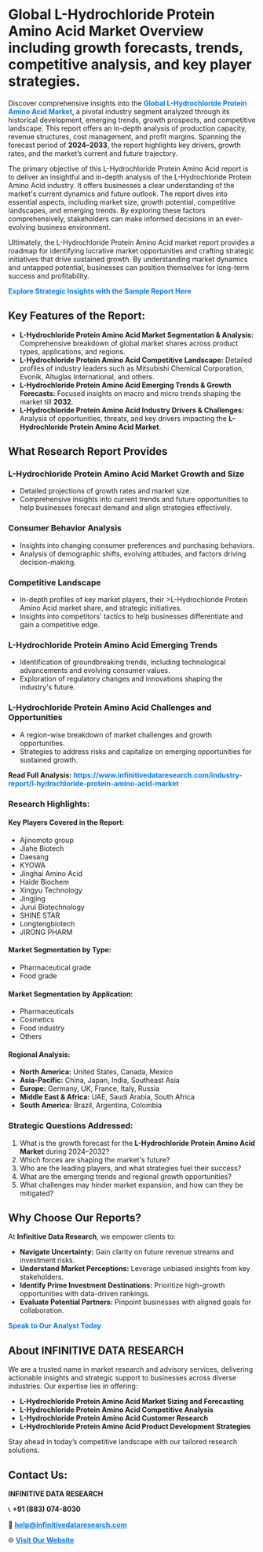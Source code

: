 <h1>Global L-Hydrochloride Protein Amino Acid Market Overview including growth forecasts, trends, competitive analysis, and key player strategies.</h1>
<p>
Discover comprehensive insights into the 
<a href="https://www.infinitivedataresearch.com/industry-report/l-hydrochloride-protein-amino-acid-market" rel="dofollow" style="color: #007BFF; text-decoration: none;"><strong>Global L-Hydrochloride Protein Amino Acid Market</strong></a>, a pivotal industry segment analyzed through its historical development, emerging trends, growth prospects, and competitive landscape. This report offers an in-depth analysis of production capacity, revenue structures, cost management, and profit margins. Spanning the forecast period of <strong>2024–2033</strong>, the report highlights key drivers, growth rates, and the market’s current and future trajectory.
</p>
<p>
The primary objective of this L-Hydrochloride Protein Amino Acid report is to deliver an insightful and in-depth analysis of the L-Hydrochloride Protein Amino Acid industry. It offers businesses a clear understanding of the market's current dynamics and future outlook. The report dives into essential aspects, including market size, growth potential, competitive landscapes, and emerging trends. By exploring these factors comprehensively, stakeholders can make informed decisions in an ever-evolving business environment.
</p>
<p>
Ultimately, the L-Hydrochloride Protein Amino Acid market report provides a roadmap for identifying lucrative market opportunities and crafting strategic initiatives that drive sustained growth. By understanding market dynamics and untapped potential, businesses can position themselves for long-term success and profitability.
</p>
<p>
<a href="https://www.infinitivedataresearch.com/request-sample/reportId=105741" style="color: #007BFF; text-decoration: none;"><strong>Explore Strategic Insights with the Sample Report Here</strong></a>
</p>

<h2>Key Features of the Report:</h2>
<ul>
<li><strong>L-Hydrochloride Protein Amino Acid Market Segmentation & Analysis:</strong> Comprehensive breakdown of global market shares across product types, applications, and regions.</li>
<li><strong>L-Hydrochloride Protein Amino Acid Competitive Landscape:</strong> Detailed profiles of industry leaders such as Mitsubishi Chemical Corporation, Evonik, Altuglas International, and others.</li>
<li><strong>L-Hydrochloride Protein Amino Acid Emerging Trends & Growth Forecasts:</strong> Focused insights on macro and micro trends shaping the market till <strong>2032</strong>.</li>
<li><strong>L-Hydrochloride Protein Amino Acid Industry Drivers & Challenges:</strong> Analysis of opportunities, threats, and key drivers impacting the <strong>L-Hydrochloride Protein Amino Acid Market</strong>.</li>
</ul>

<h2>What Research Report Provides</h2>
<h3>L-Hydrochloride Protein Amino Acid Market Growth and Size</h3>
<ul>
<li>Detailed projections of growth rates and market size.</li>
<li>Comprehensive insights into current trends and future opportunities to help businesses forecast demand and align strategies effectively.</li>
</ul>

<h3>Consumer Behavior Analysis</h3>
<ul>
<li>Insights into changing consumer preferences and purchasing behaviors.</li>
<li>Analysis of demographic shifts, evolving attitudes, and factors driving decision-making.</li>
</ul>

<h3>Competitive Landscape</h3>
<ul>
<li>In-depth profiles of key market players, their >L-Hydrochloride Protein Amino Acid market share, and strategic initiatives.</li>
<li>Insights into competitors' tactics to help businesses differentiate and gain a competitive edge.</li>
</ul>

<h3>L-Hydrochloride Protein Amino Acid Emerging Trends</h3>
<ul>
<li>Identification of groundbreaking trends, including technological advancements and evolving consumer values.</li>
<li>Exploration of regulatory changes and innovations shaping the industry's future.</li>
</ul>

<h3>L-Hydrochloride Protein Amino Acid Challenges and Opportunities</h3>
<ul>
<li>A region-wise breakdown of market challenges and growth opportunities.</li>
<li>Strategies to address risks and capitalize on emerging opportunities for sustained growth.</li>
</ul>
<p><strong>Read Full Analysis:</strong> <a href="https://www.infinitivedataresearch.com/industry-report/l-hydrochloride-protein-amino-acid-market" rel="dofollow" style="color: #007BFF; text-decoration: none;"><strong>https://www.infinitivedataresearch.com/industry-report/l-hydrochloride-protein-amino-acid-market</strong></a></p>
<h3>Research Highlights:</h3>
<h4>Key Players Covered in the Report:</h4>
<ul><li>Ajinomoto group</li><li>Jiahe Biotech</li><li>Daesang</li><li>KYOWA</li><li>Jinghai Amino Acid</li><li>Haide Biochem</li><li>Xingyu Technology</li><li>Jingjing</li><li>Jurui Biotechnology</li><li>SHINE STAR</li><li>Longtengbiotech</li><li>JIRONG PHARM</li></ul>
<h4>Market Segmentation by Type:</h4>
<ul><li>Pharmaceutical grade</li><li>Food grade</li></ul>
<h4>Market Segmentation by Application:</h4>
<ul><li>Pharmaceuticals</li><li>Cosmetics</li><li>Food industry</li><li>Others</li></ul>

<h4>Regional Analysis:</h4>
<ul>
<li><strong>North America:</strong> United States, Canada, Mexico</li>
<li><strong>Asia-Pacific:</strong> China, Japan, India, Southeast Asia</li>
<li><strong>Europe:</strong> Germany, UK, France, Italy, Russia</li>
<li><strong>Middle East & Africa:</strong> UAE, Saudi Arabia, South Africa</li>
<li><strong>South America:</strong> Brazil, Argentina, Colombia</li>
</ul>

<h3>Strategic Questions Addressed:</h3>
<ol>
<li>What is the growth forecast for the <strong>L-Hydrochloride Protein Amino Acid Market</strong> during 2024–2032?</li>
<li>Which forces are shaping the market's future?</li>
<li>Who are the leading players, and what strategies fuel their success?</li>
<li>What are the emerging trends and regional growth opportunities?</li>
<li>What challenges may hinder market expansion, and how can they be mitigated?</li>
</ol>

<h2>Why Choose Our Reports?</h2>
<p>At <strong>Infinitive Data Research</strong>, we empower clients to:</p>
<ul>
<li><strong>Navigate Uncertainty:</strong> Gain clarity on future revenue streams and investment risks.</li>
<li><strong>Understand Market Perceptions:</strong> Leverage unbiased insights from key stakeholders.</li>
<li><strong>Identify Prime Investment Destinations:</strong> Prioritize high-growth opportunities with data-driven rankings.</li>
<li><strong>Evaluate Potential Partners:</strong> Pinpoint businesses with aligned goals for collaboration.</li>
</ul>
<p><a href="https://www.infinitivedataresearch.com/industry-report/l-hydrochloride-protein-amino-acid-market" rel="dofollow" style="color: #007BFF; text-decoration: none;"><strong>Speak to Our Analyst Today</strong></a></p>

<h2>About INFINITIVE DATA RESEARCH</h2>
<p>We are a trusted name in market research and advisory services, delivering actionable insights and strategic support to businesses across diverse industries. Our expertise lies in offering:</p>
<ul>
<li><strong>L-Hydrochloride Protein Amino Acid Market Sizing and Forecasting</strong></li>
<li><strong>L-Hydrochloride Protein Amino Acid Competitive Analysis</strong></li>
<li><strong>L-Hydrochloride Protein Amino Acid Customer Research</strong></li>
<li><strong>L-Hydrochloride Protein Amino Acid Product Development Strategies</strong></li>
</ul>
<p>Stay ahead in today’s competitive landscape with our tailored research solutions.</p>

<h2>Contact Us:</h2>
<p><strong>INFINITIVE DATA RESEARCH</strong></p>
<p>📞 <strong>+91 (883) 074-8030</strong></p>
<p>📧 <strong><a href="mailto:help@infinitivedataresearch.com" style="color: #007BFF;">help@infinitivedataresearch.com</a></strong></p>
<p>🌐 <strong><a href="https://www.infinitivedataresearch.com" rel="dofollow" style="color: #007BFF;">Visit Our Website</a></strong></p>